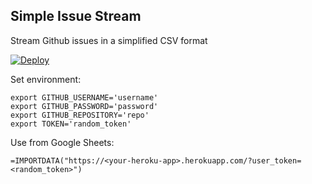 ## Simple Issue Stream
Stream Github issues in a simplified CSV format  

[![Deploy](https://www.herokucdn.com/deploy/button.svg)](https://heroku.com/deploy?template=https://github.com/WebDevEngines/simple-issue-stream)

Set environment:  
```
export GITHUB_USERNAME='username'
export GITHUB_PASSWORD='password'
export GITHUB_REPOSITORY='repo'
export TOKEN='random_token'
```

Use from Google Sheets:  
```
=IMPORTDATA("https://<your-heroku-app>.herokuapp.com/?user_token=<random_token>")
```